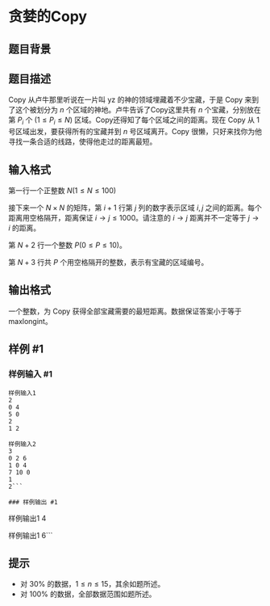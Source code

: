 # 贪婪的Copy

## 题目背景



## 题目描述

Copy 从卢牛那里听说在一片叫 yz 的神的领域埋藏着不少宝藏，于是 Copy 来到了这个被划分为 $n$ 个区域的神地。卢牛告诉了Copy这里共有 $n$ 个宝藏，分别放在第 $P_i$ 个 $(1\le P_i\le N)$ 区域。Copy还得知了每个区域之间的距离。现在 Copy 从 $1$ 号区域出发，要获得所有的宝藏并到 $n$ 号区域离开。Copy 很懒，只好来找你为他寻找一条合适的线路，使得他走过的距离最短。


## 输入格式

第一行一个正整数 $N(1\le N\le 100)$

接下来一个 $N\times N$ 的矩阵，第 $i+1$ 行第 $j$ 列的数字表示区域 $i,j$ 之间的距离。每个距离用空格隔开，距离保证 $i\to j\le 1000$。请注意的 $i \to j$ 距离并不一定等于 $j \to i$ 的距离。

第 $N+2$ 行一个整数 $P(0\le P\le 10)$。

第 $N+3$ 行共 $P$ 个用空格隔开的整数，表示有宝藏的区域编号。


## 输出格式

一个整数，为 Copy 获得全部宝藏需要的最短距离。数据保证答案小于等于 maxlongint。


## 样例 #1

### 样例输入 #1
```
样例输入1
2
0 4
5 0
2
1 2

样例输入2
3
0 2 6
1 0 4
7 10 0
1
2```

### 样例输出 #1

```
样例输出1
4

样例输出1
6```

## 提示

- 对 $30\%$ 的数据，$1\le n\le 15$，其余如题所述。
- 对 $100\%$ 的数据，全部数据范围如题所述。

